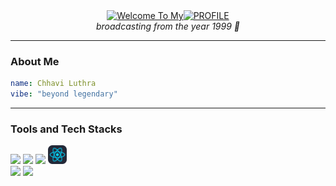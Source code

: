 <div align="center">
<a href="https://cooltext.com"><img src="https://images.cooltext.com/5742830.png" width="561" height="76" alt="Welcome To My " /></a><a href="https://cooltext.com"><a href="https://cooltext.com"><img src="https://images.cooltext.com/5742831.gif" width="329" height="91" alt="PROFILE" /></a>
<br><i>broadcasting from the year 1999 🚀</i>
</div>


---

###  About Me
```yaml
name: Chhavi Luthra
vibe: "beyond legendary"
```
---

###  Tools and Tech Stacks
<img src = "https://img.shields.io/badge/CSS3-1572B6?style=for-the-badge&logo=css3&logoColor=white"> <img src = "https://img.shields.io/badge/HTML5-E34F26?style=for-the-badge&logo=html5&logoColor=white">&nbsp;<img src = "https://img.shields.io/badge/JavaScript-323330?style=for-the-badge&logo=javascript&logoColor=F7DF1E">&nbsp;<img src ="https://raw.githubusercontent.com/tandpfun/skill-icons/65dea6c4eaca7da319e552c09f4cf5a9a8dab2c8/icons/React-Dark.svg" width="30px"><br><img src  = "https://img.shields.io/badge/Python-FFD43B?style=for-the-badge&logo=python&logoColor=blue">
<img src  = "https://img.shields.io/badge/Streamlit-FF4B4B?style=for-the-badge&logo=Streamlit&logoColor=white">
